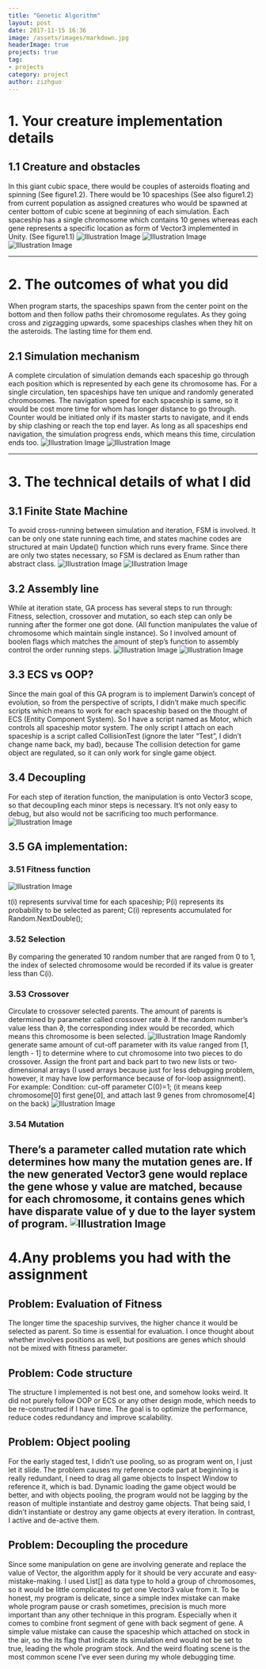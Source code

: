 ```yaml
---
title: "Genetic Algorithm"
layout: post
date: 2017-11-15 16:36
image: /assets/images/markdown.jpg
headerImage: true
projects: true
tag:
- projects
category: project
author: zizhguo
---
```


# 1.	Your creature implementation details
## 1.1	Creature and obstacles
In this giant cubic space, there would be couples of asteroids floating and spinning (See figure1.2). There would be 10 spaceships (See also figure1.2) from current population as assigned creatures who would be spawned at center bottom of cubic scene at beginning of each simulation. Each spaceship has a single chromosome which contains 10 genes whereas each gene represents a specific location as form of Vector3 implemented in Unity. (See figure1.1)
![Illustration Image]({{site.url}}/assets/images/GA/01.png)
![Illustration Image]({{site.url}}/assets/images/GA/02.png)
![Illustration Image]({{site.url}}/assets/images/GA/03.png)

---

# 2.	The outcomes of what you did
When program starts, the spaceships spawn from the center point on the bottom and then follow paths their chromosome regulates. As they going cross and zigzagging upwards, some spaceships clashes when they hit on the asteroids. The lasting time for them end.
## 2.1 Simulation mechanism
A complete circulation of simulation demands each spaceship go through each position which is represented by each gene its chromosome has. For a single circulation, ten spaceships have ten unique and randomly generated chromosomes. The navigation speed for each spaceship is same, so it would be cost more time for whom has longer distance to go through. Counter would be initiated only if its master starts to navigate, and it ends by ship clashing or reach the top end layer. As long as all spaceships end navigation, the simulation progress ends, which means this time, circulation ends too.
![Illustration Image]({{site.url}}/assets/images/GA/04.png)
![Illustration Image]({{site.url}}/assets/images/GA/05.png)

---
# 3.	The technical details of what I did
## 3.1 Finite State Machine
To avoid cross-running between simulation and iteration, FSM is involved. It can be only one state running each time, and states machine codes are structured at main Update() function which runs every frame. Since there are only two states necessary, so FSM is declared as Enum rather than abstract class.
![Illustration Image]({{site.url}}/assets/images/GA/06.png)
![Illustration Image]({{site.url}}/assets/images/GA/07.png)

## 3.2 Assembly line
While at iteration state, GA process has several steps to run through: Fitness, selection, crossover and mutation, so each step can only be running after the former one got done. (All function manipulates the value of chromosome which maintain single instance). So I involved amount of boolen flags which matches the amount of step’s function to assembly control the order running steps.
![Illustration Image]({{site.url}}/assets/images/GA/08.png)
![Illustration Image]({{site.url}}/assets/images/GA/09.png)

## 3.3 ECS vs OOP?
Since the main goal of this GA program is to implement Darwin’s concept of evolution, so from the perspective of scripts, I didn’t make much specific scripts which means to work for each spaceship based on the thought of ECS (Entity Component System). 
So I have a script named as Motor, which controls all spaceship motor system. 
The only script I attach on each spaceship is a script called CollisionTest (ignore the later “Test”, I didn’t change name back, my bad), because The collision detection for game object are regulated, so it can only work for single game object.

## 3.4 Decoupling
For each step of iteration function, the manipulation is onto Vector3 scope, so that decoupling each minor steps is necessary. It’s not only easy to debug, but also would not be sacrificing too much performance. 
![Illustration Image]({{site.url}}/assets/images/GA/10.png)

## 3.5 GA implementation:
### 3.51 Fitness function
![Illustration Image]({{site.url}}/assets/images/GA/11.png)

t(i)  represents survival time for each spaceship; P(i) represents its probability to be selected as parent; C(i) represents accumulated for Random.NextDouble();
### 3.52 Selection
By comparing the generated 10 random number that are ranged from 0 to 1, the index of selected chromosome would be recorded if its value is greater less than C(i).
### 3.53 Crossover
Circulate to crossover selected parents. The amount of parents is determined by parameter called crossover rate ∂. 
If the random number’s value less than ∂, the corresponding index would be recorded, which means this chromosome is been selected.
![Illustration Image]({{site.url}}/assets/images/GA/12.png)
Randomly generate same amount of cut-off parameter with its value ranged from [1, length - 1] to determine where to cut chromosome into two pieces to do crossover.
Assign the front part and back part to two new lists or two-dimensional arrays (I used arrays because just for less debugging problem, however, it may have low performance because of for-loop assignment).
For example:
Condition: cut-off parameter C(0)=1; (it means keep chromosome[0] first gene[0], and attach last 9 genes from chromosome[4] on the back)
![Illustration Image]({{site.url}}/assets/images/GA/13.png)
### 3.54 Mutation
There’s a parameter called mutation rate which determines how many the mutation genes are. If the new generated Vector3 gene would replace the gene whose y value are matched, because for each chromosome, it contains genes which have disparate value of y due to the layer system of program.
![Illustration Image]({{site.url}}/assets/images/GA/14.png)
---
# 4.Any problems you had with the assignment
## Problem: Evaluation of Fitness 
The longer time the spaceship survives, the higher chance it would be selected as parent. So time is essential for evaluation.  I once thought about whether involves positions as well, but positions are genes which should not be mixed with fitness parameter.
## Problem: Code structure
The structure I implemented is not best one, and somehow looks weird. It did not purely follow OOP or ECS or any other design mode, which needs to be re-constructed if I have time.
The goal is to optimize the performance, reduce codes redundancy and improve scalability.
## Problem: Object pooling
For the early staged test, I didn’t use pooling, so as program went on, I just let it slide. The problem causes my reference code part at beginning is really redundant, I need to drag all game objects to Inspect Window to reference it, which is bad. 
Dynamic loading the game object would be better, and with objects pooling, the program would not be lagging by the reason of multiple instantiate and destroy game objects. That being said, I didn’t instantiate or destroy any game objects at every iteration. In contrast, I active and de-active them.
## Problem: Decoupling the procedure
Since some manipulation on gene are involving generate and replace the value of Vector, the algorithm apply for it should be very accurate and easy-mistake-making. I used List<Vector3>[] as data type to hold a group of chromosomes, so it would be little complicated to get one Vector3 value from it. 
To be honest, my program is delicate, since a simple index mistake can make whole program pause or crash sometimes, precision is much more important than any other technique in this program. Especially when it comes to combine front segment of gene with back segment of gene. A simple value mistake can cause the spaceship which attached on stock in the air, so the its flag that indicate its simulation end would not be set to true, leading the whole program stock. And the weird floating scene is the most common scene I’ve ever seen during my whole debugging time. 
